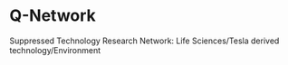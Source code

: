 # Q-Network
Suppressed Technology Research Network:  Life Sciences/Tesla derived technology/Environment
